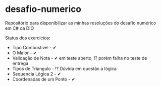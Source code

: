 # desafio-numerico
Repositório para disponibilizar as minhas resoluções do desafio numérico em C# da DIO

Status dos exercícios:
- Tipo Combustivel - ✔
- O Maior - ✔
- Validação de Nota - ✔ em teste aberto, ⁉ porém falha no teste de entrega
- Tipos de Triangulo - ⁉ Dúvida em questão a lógica
- Sequencia Lógica 2 - ✔
- Coordenadas de um Ponto - ✔

